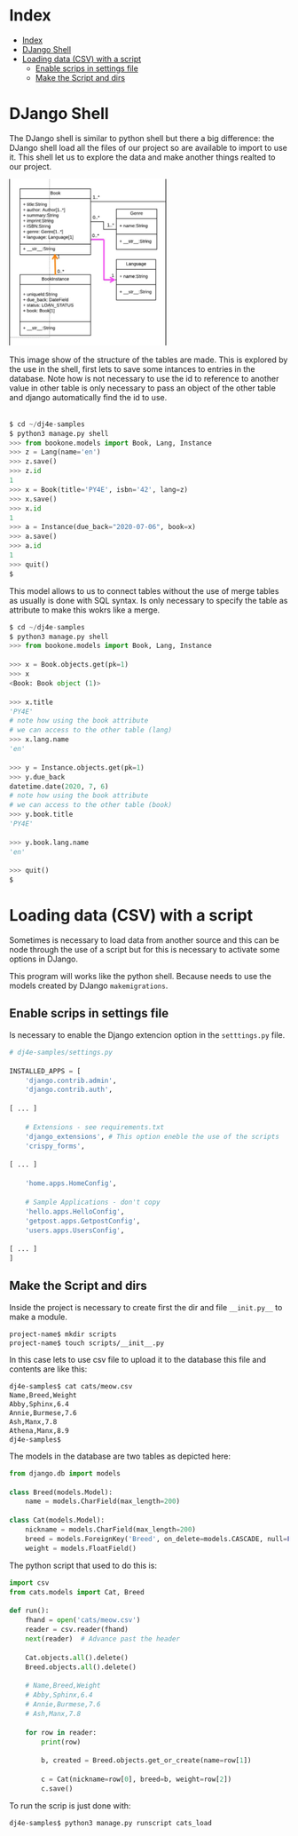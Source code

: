 # Index

- [Index](#index)
- [DJango Shell](#django-shell)
- [Loading data (CSV) with a script](#loading-data-csv-with-a-script)
  - [Enable scrips in settings file](#enable-scrips-in-settings-file)
  - [Make the Script and dirs](#make-the-script-and-dirs)

# DJango Shell

The DJango shell is similar to python shell but there a big difference: the DJango shell load all the files of our project so are available to import to use it. This shell let us to explore the data and make another things realted to our project.

<img src="../images/DjangoCourse/databases-06.jpg" height=300px>

This image show of the structure of the tables are made. This is explored by the use in the shell, first lets to save some intances to entries in the database. Note how is not necessary to use the id to reference to another value in other table is only necessary to pass an object of the other table and django automatically find the id to use.

```python

$ cd ~/dj4e-samples
$ python3 manage.py shell
>>> from bookone.models import Book, Lang, Instance
>>> z = Lang(name='en')
>>> z.save()
>>> z.id
1
>>> x = Book(title='PY4E', isbn='42', lang=z)
>>> x.save()
>>> x.id
1
>>> a = Instance(due_back="2020-07-06", book=x)
>>> a.save()
>>> a.id
1
>>> quit()
$ 

```

This model allows to us to connect tables without the use of merge tables as usually is done with SQL syntax. Is only necessary to specify the table as attribute to make this wokrs like a merge.


```python
$ cd ~/dj4e-samples
$ python3 manage.py shell
>>> from bookone.models import Book, Lang, Instance

>>> x = Book.objects.get(pk=1)
>>> x
<Book: Book object (1)>

>>> x.title
'PY4E'
# note how using the book attribute 
# we can access to the other table (lang)
>>> x.lang.name
'en'

>>> y = Instance.objects.get(pk=1)
>>> y.due_back
datetime.date(2020, 7, 6)
# note how using the book attribute 
# we can access to the other table (book)
>>> y.book.title 
'PY4E'

>>> y.book.lang.name
'en'

>>> quit()
$ 

```

# Loading data (CSV) with a script 

Sometimes is necessary to load data from another source and this can be node through the use of a script but for this is necessary to activate some options in DJango.

This program will works like the python shell. Because needs to use the models created by DJango `makemigrations`. 

## Enable scrips in settings file

Is necessary to enable the Django extencion option in the `setttings.py` file.

```python
# dj4e-samples/settings.py

INSTALLED_APPS = [
    'django.contrib.admin',
    'django.contrib.auth',

[ ... ]

    # Extensions - see requirements.txt
    'django_extensions', # This option eneble the use of the scripts
    'crispy_forms',

[ ... ]

    'home.apps.HomeConfig',

    # Sample Applications - don't copy
    'hello.apps.HelloConfig',
    'getpost.apps.GetpostConfig',
    'users.apps.UsersConfig',

[ ... ]
]


```
## Make the Script and dirs

Inside the project is necessary to create first the dir and file `__init.py__` to make a module.

```
project-name$ mkdir scripts
project-name$ touch scripts/__init__.py
```

In this case lets to use csv file to upload it to the database this file and contents are like this:

```
dj4e-samples$ cat cats/meow.csv
Name,Breed,Weight
Abby,Sphinx,6.4
Annie,Burmese,7.6
Ash,Manx,7.8
Athena,Manx,8.9
dj4e-samples$

```
The models in the database are two tables as depicted here:

```python
from django.db import models

class Breed(models.Model):
    name = models.CharField(max_length=200)

class Cat(models.Model):
    nickname = models.CharField(max_length=200)
    breed = models.ForeignKey('Breed', on_delete=models.CASCADE, null=False)
    weight = models.FloatField()

```
The python script that used to do this is:

```python
import csv
from cats.models import Cat, Breed

def run():
    fhand = open('cats/meow.csv')
    reader = csv.reader(fhand)
    next(reader)  # Advance past the header

    Cat.objects.all().delete()
    Breed.objects.all().delete()

    # Name,Breed,Weight
    # Abby,Sphinx,6.4
    # Annie,Burmese,7.6
    # Ash,Manx,7.8

    for row in reader:
        print(row)

        b, created = Breed.objects.get_or_create(name=row[1])

        c = Cat(nickname=row[0], breed=b, weight=row[2])
        c.save()

```
To run the scrip is just done with:

```
dj4e-samples$ python3 manage.py runscript cats_load

```



